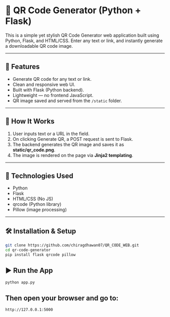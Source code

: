 # 🔳 QR Code Generator (Python + Flask)

This is a simple yet stylish QR Code Generator web application built using Python, Flask, and HTML/CSS. Enter any text or link, and instantly generate a downloadable QR code image.

---

## 🚀 Features

-  Generate QR code for any text or link.  
-  Clean and responsive web UI.  
-  Built with Flask (Python backend).  
-  Lightweight — no frontend JavaScript.  
-  QR image saved and served from the `/static` folder.

---

## 📸 How It Works

1. User inputs text or a URL in the field.
2. On clicking Generate QR, a POST request is sent to Flask.
3. The backend generates the QR image and saves it as **static/qr_code.png**.
4. The image is rendered on the page via **Jinja2 templating**.

---

## 🧠 Technologies Used

- Python
- Flask
- HTML/CSS (No JS)
- qrcode (Python library)
- Pillow (image processing)

---

## 🛠️ Installation & Setup

```bash
git clone https://github.com/chiragdhawan07/QR_CODE_WEB.git
cd qr-code-generator
pip install flask qrcode pillow
```

## ▶️ Run the App

```bash
python app.py
```

## Then open your browser and go to:

```bash
http://127.0.0.1:5000
```




